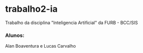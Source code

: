 # trabalho2-ia
Trabalho da disciplina "Inteligencia Artificial" da FURB - BCC/SIS

### Alunos:
Alan Boaventura e Lucas Carvalho
